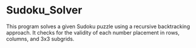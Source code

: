 # Sudoku_Solver
This program solves a given Sudoku puzzle using a recursive backtracking approach. It checks for the validity of each number placement in rows, columns, and 3x3 subgrids.
